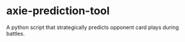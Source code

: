 # axie-prediction-tool
A python script that strategically predicts opponent card plays during battles.
